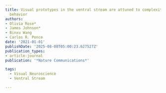 ```yaml
---
title: Visual prototypes in the ventral stream are attuned to complexity and gaze
  behavior
authors:
- Olivia Rose*
- James Johnson*
- Binxu Wang
- Carlos R. Ponce
date: '2021-01-01'
publishDate: '2025-08-08T05:00:23.627527Z'
publication_types:
- article-journal
publication: '*Nature Communications*'

tags:
  - Visual Neuroscience
  - Ventral Stream

---
```

